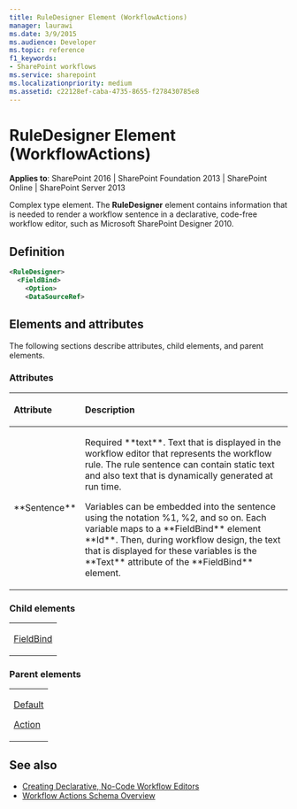 ```yaml
---
title: RuleDesigner Element (WorkflowActions)
manager: laurawi
ms.date: 3/9/2015
ms.audience: Developer
ms.topic: reference
f1_keywords:
- SharePoint workflows
ms.service: sharepoint
ms.localizationpriority: medium
ms.assetid: c22128ef-caba-4735-8655-f278430785e8
---
```


# RuleDesigner Element (WorkflowActions)

**Applies to**: SharePoint 2016 | SharePoint Foundation 2013 | SharePoint Online | SharePoint Server 2013

Complex type element. The **RuleDesigner** element contains information that is needed to render a workflow sentence in a declarative, code-free workflow editor, such as Microsoft SharePoint Designer 2010.

## Definition

```XML
<RuleDesigner>
  <FieldBind>
    <Option>
    <DataSourceRef>
```

## Elements and attributes

The following sections describe attributes, child elements, and parent elements.

### Attributes

<table>
<colgroup>
<col width="20%" />
<col width="80%" />
</colgroup>
<thead>
<tr class="header">
<th align="left"><p>Attribute</p></th>
<th align="left"><p>Description</p></th>
</tr>
</thead>
<tbody>
<tr class="odd">
<td align="left"><p>**Sentence**</p></td>
<td align="left"><p>Required **text**. Text that is displayed in the workflow editor that represents the workflow rule. The rule sentence can contain static text and also text that is dynamically generated at run time.</p>
<p>Variables can be embedded into the sentence using the notation %1, %2, and so on. Each variable maps to a **FieldBind** element **Id**. Then, during workflow design, the text that is displayed for these variables is the **Text** attribute of the **FieldBind** element.</p></td>
</tr>
</tbody>
</table>

### Child elements

<table>
<colgroup>
<col width="100%" />
</colgroup>
<tbody>
<tr class="odd">
<td align="left"><p><a href="fieldbind-element-workflowactions.md">FieldBind</a></p></td>
</tr>
</tbody>
</table>

### Parent elements

<table>
<colgroup>
<col width="100%" />
</colgroup>
<tbody>
<tr class="odd">
<td align="left"><p><a href="default-element-workflowactions.md">Default</a></p>
<p><a href="action-element-workflowactions.md">Action</a></p></td>
</tr>
</tbody>
</table>

## See also

- [Creating Declarative, No-Code Workflow Editors](https://msdn.microsoft.com/library/office/bb417436.aspx)
- [Workflow Actions Schema Overview](https://msdn.microsoft.com/library/office/bb897626.aspx)






